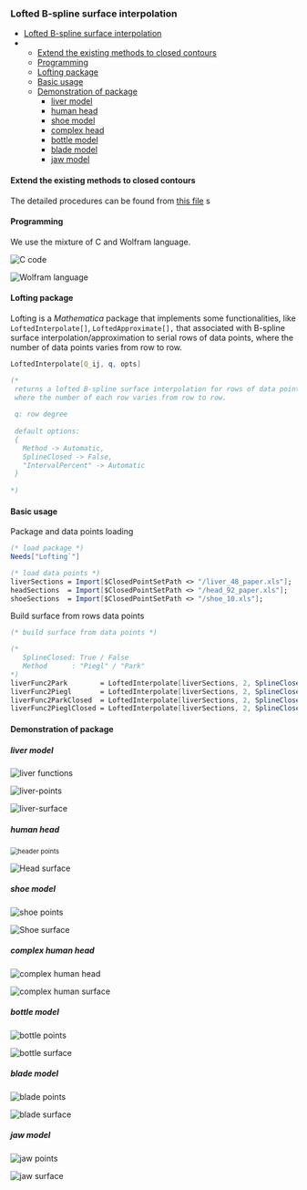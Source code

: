 ### Lofted B-spline surface interpolation



* [Lofted B\-spline surface interpolation](#lofted-b-spline-surface-interpolation)
* * [Extend the existing methods to closed contours](#extend-the-existing-methods-to-closed-contours)
  * [Programming](#programming)
  * [Lofting package](#lofting-package)
  * [Basic usage](#basic-usage)
  * [Demonstration of package](#demonstration-of-package)
    * [liver model](#liver-model)
    * [human head](#human-head)
    * [shoe model](#shoe-model)
    * [complex head](#complex-human-head)
    * [bottle model](#bottle-model)
    * [blade model](#blade-model)
    * [jaw model](#jaw-model)



#### Extend the existing methods to closed contours

The detailed procedures can be found from [this file](https://github.com/akka-like/LBSI/blob/main/method-extending.pdf)
s


#### Programming

We use the mixture of C and Wolfram language.



![C code](/assets/C-code-side.png)

![Wolfram language](/assets/wolfram-lang-side.png)

#### Lofting package

Lofting is a *Mathematica* package that implements some functionalities, like `LoftedInterpolate[]`, `LoftedApproximate[],` that associated with B-spline surface interpolation/approximation to serial rows of data points, where the number of data points varies from row to row. 

```mathematica
LoftedInterpolate[Q_ij, q, opts]

(* 
 returns a lofted B-spline surface interpolation for rows of data points Q_ij,
 where the number of each row varies from row to row. 
 
 q: row degree
 
 default options:
 {
   Method -> Automatic, 
   SplineClosed -> False, 
   "IntervalPercent" -> Automatic
 }
 
*)
```



#### Basic usage

Package and data points loading

```mathematica
(* load package *)
Needs["Lofting`"]

(* load data points *)
liverSections = Import[$ClosedPointSetPath <> "/liver_48_paper.xls"];
headSections  = Import[$ClosedPointSetPath <> "/head_92_paper.xls"];
shoeSections  = Import[$ClosedPointSetPath <> "/shoe_10.xls"];

```

Build surface from rows data points

```mathematica
(* build surface from data points *)

(* 
   SplineClosed: True / False
   Method      : "Piegl" / "Park"
*)
liverFunc2Park        = LoftedInterpolate[liverSections, 2, SplineClosed -> False, Method -> "Park"]
liverFunc2Piegl       = LoftedInterpolate[liverSections, 2, SplineClosed -> False, Method -> "Piegl"]
liverFunc2ParkClosed  = LoftedInterpolate[liverSections, 2, SplineClosed -> True,  Method -> "Park"]
liverFunc2PieglClosed = LoftedInterpolate[liverSections, 2, SplineClosed -> True,  Method -> "Piegl"]
```



#### Demonstration of package

##### liver model

![liver functions](/assets/liver-func.PNG)

![liver-points](/assets/liver-points.PNG)

![liver-surface](/assets/liver-surface.PNG)



##### human head

<img src="/assets/header-points.PNG" alt="header points" style="zoom:80%;" />

![Head surface](/assets/head-surface.PNG)



##### shoe model

![shoe points](/assets/shoe-points.PNG)

![Shoe surface](/assets/shoe-surface.PNG)



##### complex human head

![complex human head](/assets/complex-head-points.PNG)


![complex human surface](/assets/complex-head-surface.PNG)



##### bottle model

![bottle points](/assets/bottle-ctrlnet.png)



![bottle surface](/assets/bottle-surface.png)





##### blade model

![blade points](/assets/blade-points.PNG)



![blade surface](/assets/blade-surface.PNG)



##### jaw model

![jaw points](/assets/jaw-points.PNG)



![jaw surface](/assets/jaw-surface.PNG)
